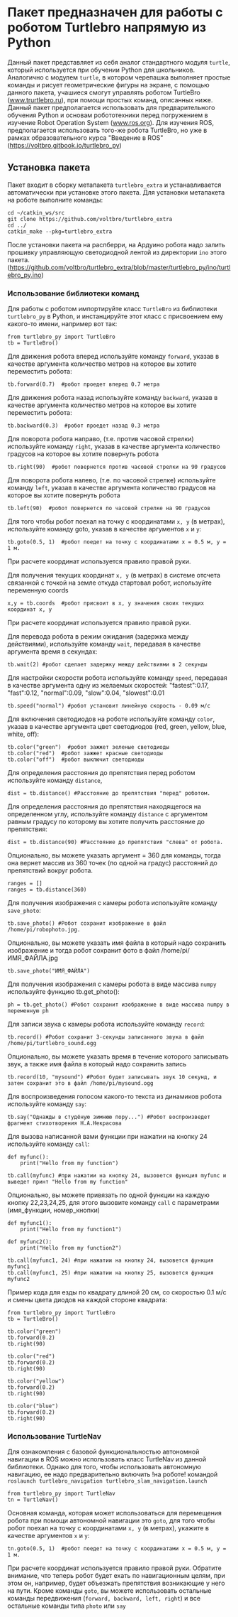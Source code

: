# Пакет предназначен для работы с роботом Turtlebro напрямую из Python
Данный пакет представляет из себя аналог стандартного модуля `turtle`, который используется при обучении Python для школьников. Аналогично с модулем `turtle`, в котором черепашка выполняет простые команды и рисует геометрические фигуры на экране, с помощью данного пакета, учашиеся смогут управлять роботом TurtleBro (www.trurtlebro.ru), при помощи простых команд, описанных ниже. Данный пакет предполагается использовать для предварительного обучения Python и основам робототехники перед погружением в изучение Robot Operation System (www.ros.org). Для изучения ROS, предполагается использовать того-же робота TurtleBro, но уже в рамках образовательного курса "Введение в ROS" (https://voltbro.gitbook.io/turtlebro_py)  

## Установка пакета

Пакет входит в сборку метапакета `turtlebro_extra` и устанавливается автоматически при установке этого пакета. Для установки метапакета на роботе выполните команды:

```
cd ~/catkin_ws/src
git clone https://github.com/voltbro/turtlebro_extra
cd ../
catkin_make --pkg=turtlebro_extra
```
После установки пакета на распберри, на Ардуино робота надо залить прошивку управляющую светодиодной лентой из директории `ino` этого пакета.
(https://github.com/voltbro/turtlebro_extra/blob/master/turtlebro_py/ino/turtlebro_py.ino)


### Использование библиотеки команд

Для работы с роботом импортируйте класс `TurtleBro` из библиотеки `turtlebro_py` в Python, и инстанцируйте этот класс с присвоением ему какого-то имени, например вот так:
``` 
from turtlebro_py import TurtleBro
tb = TurtleBro()
```

Для движения робота вперед используйте команду `forward`, указав в качестве аргумента количество метров на которое вы хотите переместить робота:

```
tb.forward(0.7)  #робот проедет вперед 0.7 метра
```

Для движения робота назад используйте команду `backward`, указав в качестве аргумента количество метров на которое вы хотите переместить робота:

```
tb.backward(0.3)  #робот проедет назад 0.3 метра
```

Для поворота робота направо, (т.е. против часовой стрелки) используйте команду `right`, указав в качестве аргумента количество градусов на которое вы хотите повернуть робота
```
tb.right(90)  #робот повернется против часовой стрелки на 90 градусов
```

Для поворота робота налево, (т.е. по часовой стрелке) используйте команду `left`, указав в качестве аргумента количество градусов на которое вы хотите повернуть робота
```
tb.left(90)  #робот повернется по часовой стрелке на 90 градусов
```

Для того чтобы робот поехал на точку с координатами `x, y` (в метрах), используйте команду goto, указав в качестве аргументов `x` и `y`:
```
tb.goto(0.5, 1)  #робот поедет на точку с координатами x = 0.5 м, y = 1 м.
```
При расчете координат используется правило правой руки.

Для получения текущих координат `x, y` (в метрах) в системе отсчета связанной с точкой на земле откуда стартовал робот, используйте переменную coords
```
x,y = tb.coords  #робот присвоит в x, y значения своих текущих координат x, y 
```
При расчете координат используется правило правой руки.

Для перевода робота в режим ожидания (задержка между действиями), используйте команду `wait`, передавая в качестве аргумента время в секундах:
```
tb.wait(2) #робот сделает задержку между действиями в 2 секунды
```

Для настройки скорости робота используйте команду `speed`, передавая в качестве аргумента одну из желаемых скоростей: "fastest":0.17, "fast":0.12, "normal":0.09, "slow":0.04, "slowest":0.01
```
tb.speed("normal") #робот установит линейную скорость - 0.09 м/с
```

Для включения светодиодов на роботе используйте команду `color`, указав в качестве аргумента цвет светодиодов (red, green, yellow, blue, white, off):

```
tb.color("green")  #робот зажжет зеленые светодиоды
tb.color("red")  #робот зажжет красные светодиоды
tb.color("off")  #робот выключит светодиоды
```

Для определения расстояния до препятствия перед роботом используйте команду `distance`,
```
dist = tb.distance() #Расстояние до препятствия "перед" роботом.
```
Для определения расстояния до препятствия находящегося на определенном углу, используйте команду `distance` с аргументом равным градусу по которому вы хотите получить расстояние до препятствия:
```
dist = tb.distance(90) #Расстояние до препятствия "слева" от робота.
```
Опционально, вы можете указать аргумент = 360 для команды, тогда она вернет массив из 360 точек (по одной на градус) расстояний до препятствий вокруг робота.
```
ranges = []
ranges = tb.distance(360)
```

Для получения изображения с камеры робота используйте команду `save_photo`:
```
tb.save_photo() #Робот сохранит изображение в файл /home/pi/robophoto.jpg.
```
Опционально, вы можете указать имя файла в который надо сохранить изображение и тогда робот сохранит фото в файл /home/pi/ИМЯ_ФАЙЛА.jpg

```
tb.save_photo("ИМЯ_ФАЙЛА")
```

Для получения изображения с камеры робота в виде массива ```numpy``` используйте функцию tb.get_photo():
```
ph = tb.get_photo() #Робот сохранит изображение в виде массива numpy в переменную ph
```

Для записи звука с камеры робота используйте команду `record`:
```
tb.record() #Робот сохранит 3-секунды записанного звука в файл /home/pi/turtlebro_sound.ogg
```
Опционально, вы можете указать время в течение которого записывать звук, а также имя файла в который надо сохранить запись 

```
tb.record(10, "mysound") #Робот будет записывать звук 10 секунд, и затем сохранит это в файл /home/pi/mysound.ogg
```

Для воспроизведения голосом какого-то текста из динамиков робота используйте команду `say`:
```
tb.say("Однажды в студёную зимнюю пору...") #Робот воспроизведет фрагмент стихотворения Н.А.Некрасова
```


Для вызова написанной вами функции при нажатии на кнопку 24 используйте команду `call`:
```
def myfunc():
    print("Hello from my function")

tb.call(myfunc) #при нажатии на кнопку 24, вызовется функция myfunc и выведет принт "Hello from my function"
```
Опционально, вы можете привязать по одной функции на каждую кнопку 22,23,24,25, для этого вызовите команду `call` с параметрами (имя_функции, номер_кнопки)

```
def myfunc1():
    print("Hello from my function1")

def myfunc2():
    print("Hello from my function2")

tb.call(myfunc1, 24) #при нажатии на кнопку 24, вызовется функция myfunc1
tb.call(myfunc1, 25) #при нажатии на кнопку 25, вызовется функция myfunc2
```

Пример кода для езды по квадрату длиной 20 см, со скоростью 0.1 м/с и смены цвета диодов на каждой стороне квадрата:

```
from turtlebro_py import TurtleBro
tb = TurtleBro()

tb.color("green")
tb.forward(0.2)
tb.right(90)

tb.color("red")
tb.forward(0.2)
tb.right(90)

tb.color("yellow")
tb.forward(0.2)
tb.right(90)

tb.color("blue")
tb.forward(0.2)
tb.right(90)
```

### Использование TurtleNav
Для ознакомления с базовой функциональностью автономной навигации в ROS можно использовать класс TurtleNav из данной библиотеки. Однако для того, чтобы использовать автономную навигацию, ее надо предварительно включить !на роботе! командой `roslaunch turtlebro_navigation turtlebro_slam_navigation.launch`
``` 
from turtlebro_py import TurtleNav
tn = TurtleNav()
```

Основная команда, которая может использоваться для перемещения робота при помощи автономной навигации это `goto`, для того чтобы робот поехал на точку с координатами `x, y` (в метрах), укажите в качестве аргументов `x` и `y`:
```
tn.goto(0.5, 1)  #робот поедет на точку с координатами x = 0.5 м, y = 1 м.
```
При расчете координат используется правило правой руки. Обратите внимание, что теперь робот будет ехать по навигационным целям, при этом он, например, будет объезжать препятствия возникающие у него на пути.
Кроме команды `goto`, вы можете использовать остальные команды передвижения (`forward, backward, left, right`) и все остальные команды типа `photo` или `say`

